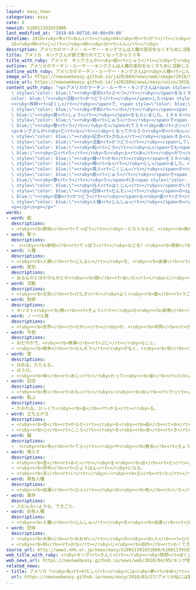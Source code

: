 ```yaml
---
layout: easy_news
categories: easy
cate: 6
newsid: k10011391651000
last_modified_at: '2018-04-06T16:40:00+09:00'
datetime: 2018<ruby>年<rt>ねん</rt></ruby>04<ruby>月<rt>がつ</rt></ruby>06<ruby>日<rt>にち</rt></ruby>
  16<ruby>時<rt>じ</rt></ruby>40<ruby>分<rt>ふん</rt></ruby>
description: アメリカのマーチン・ルーサー・キングさんは人種の差別をなくすために活動した牧師で、ノーベル賞の平和賞をもらいました。
title: アメリカ　キングさんが銃で撃たれて亡くなってから５０年
title_with_ruby: アメリカ　キングさんが<ruby>銃<rt>じゅう</rt></ruby>で<ruby>撃<rt>う</rt></ruby>たれて<ruby>亡<rt>な</rt></ruby>くなってから５０<ruby>年<rt>ねん</rt></ruby>
outline: アメリカのマーチン・ルーサー・キングさんは人種の差別をなくすために活動した牧師で、ノーベル賞の平和賞をもらいました。
outline_with_ruby: アメリカのマーチン・ルーサー・キングさんは<ruby>人種<rt>じんしゅ</rt></ruby>の<ruby>差別<rt>さべつ</rt></ruby>をなくすために<ruby>活動<rt>かつどう</rt></ruby>した<ruby>牧師<rt>ぼくし</rt></ruby>で、ノーベル<ruby>賞<rt>しょう</rt></ruby>の<ruby>平和<rt>へいわ</rt></ruby><ruby>賞<rt>しょう</rt></ruby>をもらいました。
image_url: https://newswebeasy.github.io/ja201804/news/web/image/2018/04/05/K10011391651_1804051225_1804051226_01_03.jpg
voice_url: https://newswebeasy.github.io/ja201804/news/easy/voice/2018/04/06/k10011391651000.mp4
content_with_ruby: "<p>アメリカのマーチン・ルーサー・キングさんは<span style=\"color: blue;\"><ruby>人種<rt>じんしゅ</rt></ruby></span>の<span\
  \ style=\"color: blue;\"><ruby>差別<rt>さべつ</rt></ruby></span>をなくすために<span style=\"\
  color: blue;\"><ruby>活動<rt>かつどう</rt></ruby></span>した<span style=\"color: blue;\"\
  ><ruby>牧師<rt>ぼくし</rt></ruby></span>で、<span style=\"color: blue;\">ノーベル<ruby>賞<rt>しょう</rt></ruby></span>の<span\
  \ style=\"color: blue;\"><ruby>平和<rt>へいわ</rt></ruby></span><span style=\"color:\
  \ blue;\"><ruby>賞<rt>しょう</rt></ruby></span>をもらいました。１９６８<ruby>年<rt>ねん</rt></ruby>４<ruby>月<rt>がつ</rt></ruby><ruby>４日<rt>よっか</rt></ruby>、キングさんは<span\
  \ style=\"color: blue;\"><ruby>銃<rt>じゅう</rt></ruby></span>で<span style=\"color:\
  \ blue;\"><ruby>撃<rt>う</rt></ruby>た</span>れて３９<ruby>歳<rt>さい</rt></ruby>で<ruby>亡<rt>な</rt></ruby>くなりました。</p>\n\
  <p>キングさんが<ruby>亡<rt>な</rt></ruby>くなってから５０<ruby>年<rt>ねん</rt></ruby>になった<ruby>４日<rt>よっか</rt></ruby>、キングさんを<span\
  \ style=\"color: blue;\"><ruby>記念<rt>きねん</rt></ruby></span>する<ruby>式<rt>しき</rt></ruby>がありました。<ruby>式<rt>しき</rt></ruby>では、<ruby>一緒<rt>いっしょ</rt></ruby>に<span\
  \ style=\"color: blue;\"><ruby>活動<rt>かつどう</rt></ruby></span>していたジェシー・ジャクソンさんが「キングさんの<ruby>心<rt>こころ</rt></ruby>は<ruby>生<rt>い</rt></ruby>き<ruby>続<rt>つづ</rt></ruby>けています。<ruby>何<rt>なん</rt></ruby><ruby>度<rt>ど</rt></ruby><span\
  \ style=\"color: blue;\"><ruby>転<rt>ころ</rt></ruby>ん</span>でも<span style=\"color:\
  \ blue;\"><ruby>立<rt>た</rt></ruby>ち<ruby>上<rt>あ</rt></ruby>がり</span>ましょう」と<ruby>話<rt>はな</rt></ruby>しました。そして、キングさんが<ruby>亡<rt>な</rt></ruby>くなった<ruby>午後<rt>ごご</rt></ruby>６<ruby>時<rt>じ</rt></ruby>１<ruby>分<rt>ぷん</rt></ruby>に<span\
  \ style=\"color: blue;\"><ruby>鐘<rt>かね</rt></ruby></span>を３９<ruby>回<rt>かい</rt></ruby><span\
  \ style=\"color: blue;\"><ruby>鳴<rt>な</rt></ruby>らし</span>ました。</p>\n<p>アメリカでは、<span\
  \ style=\"color: blue;\"><ruby>黒人<rt>こくじん</rt></ruby></span>が<ruby>警官<rt>けいかん</rt></ruby>に<span\
  \ style=\"color: blue;\"><ruby>銃<rt>じゅう</rt></ruby></span>で<span style=\"color:\
  \ blue;\"><ruby>撃<rt>う</rt></ruby>た</span>れる<span style=\"color: blue;\"><ruby>事件<rt>じけん</rt></ruby></span>が<ruby>続<rt>つづ</rt></ruby>いています。<span\
  \ style=\"color: blue;\"><ruby>白人<rt>はくじん</rt></ruby></span>がいちばんだと<ruby>考<rt>かんが</rt></ruby>える<span\
  \ style=\"color: blue;\"><ruby>団体<rt>だんたい</rt></ruby></span>の<span style=\"color:\
  \ blue;\"><ruby>活動<rt>かつどう</rt></ruby></span>も<ruby>盛<rt>さか</rt></ruby>んになっていて、<ruby>今<rt>いま</rt></ruby>も<span\
  \ style=\"color: blue;\"><ruby>人種<rt>じんしゅ</rt></ruby></span>の<ruby>問題<rt>もんだい</rt></ruby>が<ruby>社会<rt>しゃかい</rt></ruby>の<ruby>大<rt>おお</rt></ruby>きな<ruby>問題<rt>もんだい</rt></ruby>になっています。</p>\n\
  <p></p>\n<p></p>"
words:
- word: 銃
  descriptions:
  - <ruby><rb>鉄砲</rb><rt>てっぽう</rt></ruby>・ピストルなど、<ruby><rb>弾丸</rb><rt>だんがん</rt></ruby>をうつ<ruby><rb>武器</rb><rt>ぶき</rt></ruby>。
- word: 撃つ
  descriptions:
  - （<ruby><rb>鉄砲</rb><rt>てっぽう</rt></ruby>などを）<ruby><rb>発射</rb><rt>はっしゃ</rt></ruby>する。
- word: 人種
  descriptions:
  - <ruby><rb>人類</rb><rt>じんるい</rt></ruby>を、<ruby><rb>皮膚</rb><rt>ひふ</rt></ruby>の<ruby><rb>色</rb><rt>いろ</rt></ruby>、<ruby><rb>体</rb><rt>からだ</rt></ruby>つきなどの<ruby><rb>特徴</rb><rt>とくちょう</rt></ruby>によって<ruby><rb>分</rb><rt>わ</rt></ruby>けた<ruby><rb>種類</rb><rt>しゅるい</rt></ruby>。
- word: 差別
  descriptions:
  - あるものとほかのものとの<ruby><rb>間</rb><rt>あいだ</rt></ruby>に<ruby><rb>差</rb><rt>さ</rt></ruby>をつけて、あつかい<ruby><rb>方</rb><rt>かた</rt></ruby>をちがわせること。
- word: 活動
  descriptions:
  - <ruby><rb>元気</rb><rt>げんき</rt></ruby>よく<ruby><rb>動</rb><rt>うご</rt></ruby>いたり、<ruby><rb>働</rb><rt>はたら</rt></ruby>いたりすること。
- word: 牧師
  descriptions:
  - キリスト<ruby><rb>教</rb><rt>きょう</rt></ruby>の<ruby><rb>新教</rb><rt>しんきょう</rt></ruby>で、<ruby><rb>人</rb><rt>ひと</rt></ruby>を<ruby><rb>教</rb><rt>おし</rt></ruby>え<ruby><rb>導</rb><rt>みちび</rt></ruby>いたり、<ruby><rb>教</rb><rt>おし</rt></ruby>えを<ruby><rb>広</rb><rt>ひろ</rt></ruby>めたりする<ruby><rb>人</rb><rt>ひと</rt></ruby>。
- word: ノーベル賞
  descriptions:
  - <ruby><rb>世界</rb><rt>せかい</rt></ruby>の、<ruby><rb>学問</rb><rt>がくもん</rt></ruby>や<ruby><rb>平和</rb><rt>へいわ</rt></ruby>のためにりっぱな<ruby><rb>仕事</rb><rt>しごと</rt></ruby>をした<ruby><rb>人</rb><rt>ひと</rt></ruby>に、<ruby><rb>毎年</rb><rt>まいとし</rt></ruby>あたえられる<ruby><rb>賞</rb><rt>しょう</rt></ruby>。<ruby><rb>化学者</rb><rt>かがくしゃ</rt></ruby>ノーベルの<ruby><rb>遺言</rb><rt>ゆいごん</rt></ruby>で、この<ruby><rb>制度</rb><rt>せいど</rt></ruby>ができた。
- word: 平和
  descriptions:
  - おだやかで、<ruby><rb>無事</rb><rt>ぶじ</rt></ruby>なこと。
  - <ruby><rb>戦争</rb><rt>せんそう</rt></ruby>がなく、<ruby><rb>世</rb><rt>よ</rt></ruby>の<ruby><rb>中</rb><rt>なか</rt></ruby>が<ruby><rb>無事</rb><rt>ぶじ</rt></ruby>に<ruby><rb>治</rb><rt>おさ</rt></ruby>まっていること。
- word: 賞
  descriptions:
  - ほめる。たたえる。
  - ほうび。
  - <ruby><rb>味</rb><rt>あじ</rt></ruby>わって<ruby><rb>楽</rb><rt>たの</rt></ruby>しむ。
- word: 記念
  descriptions:
  - <ruby><rb>思</rb><rt>おも</rt></ruby>い<ruby><rb>出</rb><rt>で</rt></ruby>に<ruby><rb>残</rb><rt>のこ</rt></ruby>しておくこと。また、その<ruby><rb>物</rb><rt>もの</rt></ruby>。
- word: 転ぶ
  descriptions:
  - たおれる。ひっくり<ruby><rb>返</rb><rt>かえ</rt></ruby>る。
- word: 立ち上がる
  descriptions:
  - <ruby><rb>体</rb><rt>からだ</rt></ruby>を<ruby><rb>起</rb><rt>お</rt></ruby>こして、まっすぐに<ruby><rb>立</rb><rt>た</rt></ruby>つ。
  - <ruby><rb>心</rb><rt>こころ</rt></ruby>を<ruby><rb>決</rb><rt>き</rt></ruby>めて、ものごとを<ruby><rb>始</rb><rt>はじ</rt></ruby>める。
- word: 鐘
  descriptions:
  - （<ruby><rb>寺</rb><rt>てら</rt></ruby>や<ruby><rb>教会</rb><rt>きょうかい</rt></ruby>などにある）つり<ruby><rb>鐘</rb><rt>がね</rt></ruby>。または、その<ruby><rb>音</rb><rt>おと</rt></ruby>。
- word: 鳴らす
  descriptions:
  - <ruby><rb>音</rb><rt>おと</rt></ruby>を<ruby><rb>出</rb><rt>だ</rt></ruby>す。
  - <ruby><rb>評判</rb><rt>ひょうばん</rt></ruby>になる。
  - <ruby><rb>言</rb><rt>い</rt></ruby>い<ruby><rb>立</rb><rt>た</rt></ruby>てる。
- word: 黒色人種
  descriptions:
  - <ruby><rb>皮膚</rb><rt>ひふ</rt></ruby>の<ruby><rb>色</rb><rt>いろ</rt></ruby>が<ruby><rb>黒</rb><rt>くろ</rt></ruby>い<ruby><rb>色</rb><rt>いろ</rt></ruby>をしている<ruby><rb>人々</rb><rt>ひとびと</rt></ruby>。<ruby><rb>黒人</rb><rt>こくじん</rt></ruby>。
- word: 事件
  descriptions:
  - ふだんないような、できごと。
- word: 白色人種
  descriptions:
  - <ruby><rb>人種</rb><rt>じんしゅ</rt></ruby>を<ruby><rb>皮膚</rb><rt>ひふ</rt></ruby>の<ruby><rb>色</rb><rt>いろ</rt></ruby>で<ruby><rb>分</rb><rt>わ</rt></ruby>けた<ruby><rb>区分</rb><rt>くぶん</rt></ruby>の<ruby><rb>一</rb><rt>ひと</rt></ruby>つ。<ruby><rb>白</rb><rt>しろ</rt></ruby>っぽい<ruby><rb>皮膚</rb><rt>ひふ</rt></ruby>の<ruby><rb>色</rb><rt>いろ</rt></ruby>をした<ruby><rb>人</rb><rt>ひと</rt></ruby>たち。<ruby><rb>白人</rb><rt>はくじん</rt></ruby>。
- word: 団体
  descriptions:
  - <ruby><rb>大勢</rb><rt>おおぜい</rt></ruby>の<ruby><rb>人</rb><rt>ひと</rt></ruby>の<ruby><rb>集</rb><rt>あつ</rt></ruby>まり。
  - <ruby><rb>同</rb><rt>おな</rt></ruby>じ<ruby><rb>目的</rb><rt>もくてき</rt></ruby>を<ruby><rb>持</rb><rt>も</rt></ruby>った<ruby><rb>人々</rb><rt>ひとびと</rt></ruby>の<ruby><rb>集</rb><rt>あつ</rt></ruby>まり。
source_url: http://www3.nhk.or.jp/news/easy/k10011391651000/k10011391651000.html
web_title_with_ruby: <ruby>キング<rt>きんぐ</rt></ruby><ruby>牧師<rt>ぼくし</rt></ruby><ruby>暗殺<rt>あんさつ</rt></ruby>から50<ruby>年<rt>ねん</rt></ruby>で<ruby>追悼式<rt>ついとうしき</rt></ruby><ruby>典<rt>てん</rt></ruby>
web_news_url: https://newswebeasy.github.io/news/web/2018/04/05/キング牧師暗殺から50年で追悼式典
related_news:
- title: アメリカ「<ruby>私<rt>わたし</rt></ruby>には<ruby>夢<rt>ゆめ</rt></ruby>がある」<ruby>祖父<rt>そふ</rt></ruby>と<ruby>同<rt>おな</rt></ruby>じ<ruby>言葉<rt>ことば</rt></ruby>で<ruby>銃<rt>じゅう</rt></ruby>に<ruby>反対<rt>はんたい</rt></ruby>する
  url: https://newswebeasy.github.io/news/easy/2018/03/27/アメリカ私には夢がある祖父と同じ言葉で銃に反対する
...
```


